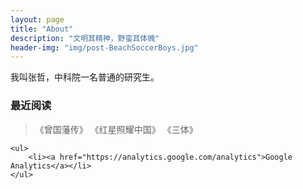 ```yaml
---
layout: page
title: "About"
description: "文明其精神，野蛮其体魄"
header-img: "img/post-BeachSoccerBoys.jpg"
---
```



我叫张哲，中科院一名普通的研究生。

### 最近阅读
> 《曾国藩传》
 《红星照耀中国》
 《三体》

<div class="zh post-container">

    <ul>
        <li><a href="https://analytics.google.com/analytics">Google Analytics</a></li>
    </ul>
</div>


 
